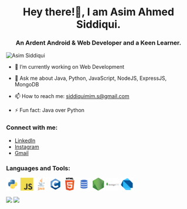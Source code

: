 <h1 align="center">Hey there!👋, I am Asim Ahmed Siddiqui.</h1>
<h3 align="center">An Ardent Android & Web Developer and a Keen Learner.</h3>
<p align="left"> <img src="https://komarev.com/ghpvc/?username=AsimAhmedSiddiquii" alt="Asim Siddiqui" /> </p>

-   🔭 I’m currently working on Web Development

-   💬 Ask me about Java, Python, JavaScript, NodeJS, ExpressJS, MongoDB

-   📫 How to reach me: siddiquimim.s@gmail.com

-   ⚡ Fun fact: Java over Python

### Connect with me:

- [LinkedIn](https://www.linkedin.com/in/asim-ahmed-siddiqui/)
- [Instagram](https://www.instagram.com/_.asimsiddiqui._/)
- [Gmail](mailto:siddiquimim.s@gmail.com)


### Languages and Tools:

<p>
<img height="35" src="https://raw.githubusercontent.com/github/explore/80688e429a7d4ef2fca1e82350fe8e3517d3494d/topics/python/python.png">

<img height="35" src="https://raw.githubusercontent.com/github/explore/80688e429a7d4ef2fca1e82350fe8e3517d3494d/topics/javascript/javascript.png">

<img height="35" src="https://raw.githubusercontent.com/github/explore/80688e429a7d4ef2fca1e82350fe8e3517d3494d/topics/java/java.png">

<img height="35" src="https://raw.githubusercontent.com/github/explore/80688e429a7d4ef2fca1e82350fe8e3517d3494d/topics/c/c.png">

<img height="35" src="https://raw.githubusercontent.com/github/explore/80688e429a7d4ef2fca1e82350fe8e3517d3494d/topics/html/html.png">

<img height="35" src="https://raw.githubusercontent.com/github/explore/80688e429a7d4ef2fca1e82350fe8e3517d3494d/topics/sql/sql.png">

<img height="35" src="https://raw.githubusercontent.com/github/explore/80688e429a7d4ef2fca1e82350fe8e3517d3494d/topics/nodejs/nodejs.png">

<img height="35" src="https://raw.githubusercontent.com/github/explore/80688e429a7d4ef2fca1e82350fe8e3517d3494d/topics/mongodb/mongodb.png">
 
<img height="35" src="https://raw.githubusercontent.com/github/explore/80688e429a7d4ef2fca1e82350fe8e3517d3494d/topics/dart/dart.png">
</p>


<img src="https://github-readme-stats.vercel.app/api?username=AsimAhmedSiddiquii&count_private=true&&show_icons=true&hide_border=false&title_color=ffffff&text_color=daf7dc&icon_color=bb2acf&bg_color=191919">

<img src="https://github-readme-stats.vercel.app/api/top-langs/?username=AsimAhmedSiddiquii&layout=compact&hide_border=false&title_color=ffffff&text_color=daf7dc&icon_color=bb2acf&bg_color=191919">

